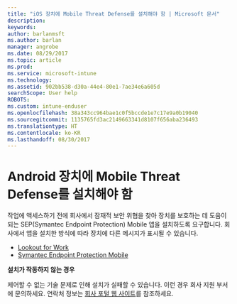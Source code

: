 ```yaml
---
title: "iOS 장치에 Mobile Threat Defense를 설치해야 함 | Microsoft 문서"
description: 
keywords: 
author: barlanmsft
ms.author: barlan
manager: angrobe
ms.date: 08/29/2017
ms.topic: article
ms.prod: 
ms.service: microsoft-intune
ms.technology: 
ms.assetid: 902bb538-d30a-44e4-80e1-7ae34e6a605d
searchScope: User help
ROBOTS: 
ms.custom: intune-enduser
ms.openlocfilehash: 38a343cc964bae1c0f5bccde1e7c17e9a0b19040
ms.sourcegitcommit: 1135765fd3ac2149663341d8107f656aba236493
ms.translationtype: HT
ms.contentlocale: ko-KR
ms.lasthandoff: 08/30/2017
---
```

# <a name="you-need-to-install-mobile-threat-defense-on-your-android-device"></a>Android 장치에 Mobile Threat Defense를 설치해야 함

작업에 액세스하기 전에 회사에서 잠재적 보안 위협을 찾아 장치를 보호하는 데 도움이 되는 SEP(Symantec Endpoint Protection) Mobile 앱을 설치하도록 요구합니다. 회사에서 앱을 설치한 방식에 따라 장치에 다른 메시지가 표시될 수 있습니다.

* [Lookout for Work](you-are-prompted-to-install-lookout-for-work-android.md)
* [Symantec Endpoint Protection Mobile](you-are-prompted-to-install-skycure-android.md)

**설치가 작동하지 않는 경우**

제어할 수 없는 기술 문제로 인해 설치가 실패할 수 있습니다. 이런 경우 회사 지원 부서에 문의하세요. 연락처 정보는 [회사 포털 웹 사이트](http://portal.manage.microsoft.com)를 참조하세요.
